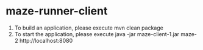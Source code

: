 # maze-runner-client

1) To build an application, please execute 
mvn clean package
2) To start the application, please execute
java -jar maze-client-1.jar maze-2 http://localhost:8080
